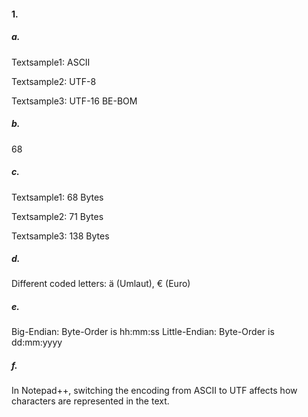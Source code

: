 #### 1.

##### a.

Textsample1: ASCII

Textsample2: UTF-8

Textsample3: UTF-16 BE-BOM

##### b.

68

##### c.

Textsample1: 68 Bytes

Textsample2: 71 Bytes

Textsample3: 138 Bytes

##### d.

Different coded letters: ä (Umlaut), € (Euro)

##### e.

Big-Endian: Byte-Order is hh:mm:ss
Little-Endian: Byte-Order is dd:mm:yyyy

##### f.

In Notepad++, switching the encoding from ASCII to UTF affects how characters are represented in the text.
